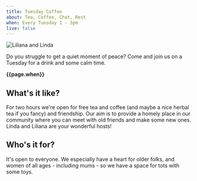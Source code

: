 ```yaml
---
title: Tuesday Coffee
about: Tea, Coffee, Chat, Rest
when: Every Tuesday 1 - 3pm
live: false
---
```


![Liliana and Linda](/photo/coffee-ladies.jpg)

Do you struggle to get a quiet moment of peace? Come and join us on a Tuesday for a drink and some calm time. 

**{{page.when}}**

## What's it like? ##

For two hours we're open for free tea and coffee (and maybe a nice herbal tea if you fancy) and friendship. Our aim is to provide a homely place in our community where you can meet with old friends and make some new ones. Linda and Liliana are your wonderful hosts!

## Who's it for? ##

It's open to everyone. We especially have a heart for older folks, and women of all ages - including mums - so we have a space for tots with some toys.
